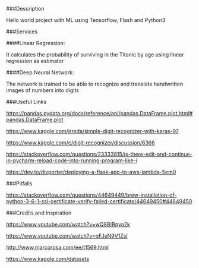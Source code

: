 ###Description

Hello world project with ML using Tensorflow, Flash and Python3

###Services

####Linear Regression: 

It calculates the probability of surviving in the Titanic by age using linear regression as estimator

####Deep Neural Network: 

The network is trained to be able to recognize and translate handwritten images of numbers into digits

###Useful Links

https://pandas.pydata.org/docs/reference/api/pandas.DataFrame.plot.html#pandas.DataFrame.plot

https://www.kaggle.com/jrreda/simple-digit-recognizer-with-keras-97

https://www.kaggle.com/c/digit-recognizer/discussion/6366

https://stackoverflow.com/questions/23333815/is-there-edit-and-continue-in-pycharm-reload-code-into-running-program-like-i

https://dev.to/divporter/deploying-a-flask-app-to-aws-lambda-5em0

###Pitfalls

https://stackoverflow.com/questions/44649449/brew-installation-of-python-3-6-1-ssl-certificate-verify-failed-certificate/44649450#44649450

###Credits and Inspiration

https://www.youtube.com/watch?v=wQ8BIBpya2k

https://www.youtube.com/watch?v=qFJeN9V1ZsI

http://www.marcorpsa.com/ee/t1569.html

https://www.kaggle.com/datasets